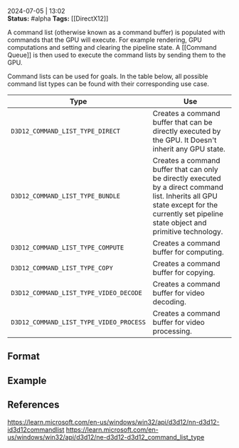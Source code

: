 2024-07-05 | 13:02  
**Status:** #alpha 
**Tags:** [[DirectX12]]

A command list (otherwise known as a command buffer) is populated with commands that the GPU will execute. For example rendering, GPU computations and setting and clearing the pipeline state. A [[Command Queue]] is then used to execute the command lists by sending them to the GPU.

Command lists can be used for goals. In the table below, all possible command list types can be found with their corresponding use case.

| Type                                        | Use                                                                                                                                                                                       |
| ------------------------------------------- | ----------------------------------------------------------------------------------------------------------------------------------------------------------------------------------------- |
| ```D3D12_COMMAND_LIST_TYPE_DIRECT```        | Creates a command buffer that can be directly executed by the GPU. It Doesn't inherit any GPU state.                                                                                      |
| ```D3D12_COMMAND_LIST_TYPE_BUNDLE```        | Creates a command buffer that can only be directly executed by a direct command list. Inherits all GPU state except for the currently set pipeline state object and primitive technology. |
| ```D3D12_COMMAND_LIST_TYPE_COMPUTE```       | Creates a command buffer for computing.                                                                                                                                                   |
| ```D3D12_COMMAND_LIST_TYPE_COPY```          | Creates a command buffer for copying.                                                                                                                                                     |
| ```D3D12_COMMAND_LIST_TYPE_VIDEO_DECODE```  | Creates a command buffer for video decoding.                                                                                                                                              |
| ```D3D12_COMMAND_LIST_TYPE_VIDEO_PROCESS``` | Creates a command buffer for video processing.                                                                                                                                            |




## Format


## Example


## References
https://learn.microsoft.com/en-us/windows/win32/api/d3d12/nn-d3d12-id3d12commandlist
https://learn.microsoft.com/en-us/windows/win32/api/d3d12/ne-d3d12-d3d12_command_list_type